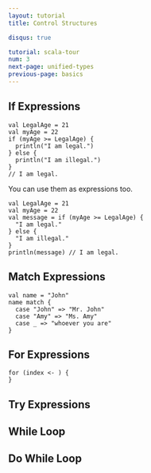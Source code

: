```yaml
---
layout: tutorial
title: Control Structures

disqus: true

tutorial: scala-tour
num: 3
next-page: unified-types
previous-page: basics
---
```


## If Expressions

```
val LegalAge = 21
val myAge = 22
if (myAge >= LegalAge) {
  println("I am legal.")
} else {
  println("I am illegal.")
}
// I am legal.
```

You can use them as expressions too.

```
val LegalAge = 21
val myAge = 22
val message = if (myAge >= LegalAge) {
  "I am legal."
} else {
  "I am illegal."
}
println(message) // I am legal.
```

## Match Expressions

```
val name = "John"
name match {
  case "John" => "Mr. John"
  case "Amy" => "Ms. Amy"
  case _ => "whoever you are"
}
```

## For Expressions

```
for (index <- ) {
}
```

## Try Expressions

## While Loop

## Do While Loop
